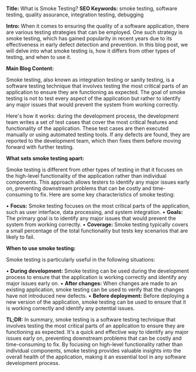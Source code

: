 **Title:** What is Smoke Testing?
**SEO Keywords:** smoke testing, software testing, quality assurance, integration testing, debugging

**Intro:**
When it comes to ensuring the quality of a software application, there are various testing strategies that can be employed. One such strategy is smoke testing, which has gained popularity in recent years due to its effectiveness in early defect detection and prevention. In this blog post, we will delve into what smoke testing is, how it differs from other types of testing, and when to use it.

**Main Blog Content:**

Smoke testing, also known as integration testing or sanity testing, is a software testing technique that involves testing the most critical parts of an application to ensure they are functioning as expected. The goal of smoke testing is not to test every aspect of the application but rather to identify any major issues that would prevent the system from working correctly.

Here's how it works: during the development process, the development team writes a set of test cases that cover the most critical features and functionality of the application. These test cases are then executed manually or using automated testing tools. If any defects are found, they are reported to the development team, which then fixes them before moving forward with further testing.

**What sets smoke testing apart:**

Smoke testing is different from other types of testing in that it focuses on the high-level functionality of the application rather than individual components. This approach allows testers to identify any major issues early on, preventing downstream problems that can be costly and time-consuming to fix. Here are some key characteristics of smoke testing:

• **Focus:** Smoke testing focuses on the most critical parts of the application, such as user interface, data processing, and system integration.
• **Goals:** The primary goal is to identify any major issues that would prevent the system from working correctly.
• **Coverage:** Smoke testing typically covers a small percentage of the total functionality but tests key scenarios that are likely to fail.

**When to use smoke testing:**

Smoke testing is particularly useful in the following situations:

• **During development:** Smoke testing can be used during the development process to ensure that the application is working correctly and identify any major issues early on.
• **After changes:** When changes are made to an existing application, smoke testing can be used to verify that the changes have not introduced new defects.
• **Before deployment:** Before deploying a new version of the application, smoke testing can be used to ensure that it is working correctly and identify any potential issues.

**TL;DR:**
In summary, smoke testing is a software testing technique that involves testing the most critical parts of an application to ensure they are functioning as expected. It's a quick and effective way to identify any major issues early on, preventing downstream problems that can be costly and time-consuming to fix. By focusing on high-level functionality rather than individual components, smoke testing provides valuable insights into the overall health of the application, making it an essential tool in any software development process.